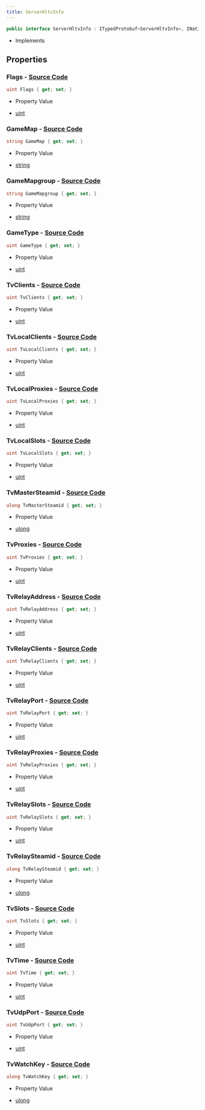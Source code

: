 ```yaml
---
title: ServerHltvInfo
---
```


```csharp
public interface ServerHltvInfo : ITypedProtobuf<ServerHltvInfo>, INativeHandle
```

- Implements

## Properties

### **Flags** - [Source Code](https://github.com/swiftly-solution/swiftlys2/blob/main/managed/src/SwiftlyS2.Generated/Protobufs/Interfaces/ServerHltvInfo.cs#L70)

```csharp
uint Flags { get; set; }
```

- Property Value

- [uint](https://learn.microsoft.com/dotnet/api/system.uint32)

### **GameMap** - [Source Code](https://github.com/swiftly-solution/swiftlys2/blob/main/managed/src/SwiftlyS2.Generated/Protobufs/Interfaces/ServerHltvInfo.cs#L37)

```csharp
string GameMap { get; set; }
```

- Property Value

- [string](https://learn.microsoft.com/dotnet/api/system.string)

### **GameMapgroup** - [Source Code](https://github.com/swiftly-solution/swiftlys2/blob/main/managed/src/SwiftlyS2.Generated/Protobufs/Interfaces/ServerHltvInfo.cs#L34)

```csharp
string GameMapgroup { get; set; }
```

- Property Value

- [string](https://learn.microsoft.com/dotnet/api/system.string)

### **GameType** - [Source Code](https://github.com/swiftly-solution/swiftlys2/blob/main/managed/src/SwiftlyS2.Generated/Protobufs/Interfaces/ServerHltvInfo.cs#L31)

```csharp
uint GameType { get; set; }
```

- Property Value

- [uint](https://learn.microsoft.com/dotnet/api/system.uint32)

### **TvClients** - [Source Code](https://github.com/swiftly-solution/swiftlys2/blob/main/managed/src/SwiftlyS2.Generated/Protobufs/Interfaces/ServerHltvInfo.cs#L22)

```csharp
uint TvClients { get; set; }
```

- Property Value

- [uint](https://learn.microsoft.com/dotnet/api/system.uint32)

### **TvLocalClients** - [Source Code](https://github.com/swiftly-solution/swiftlys2/blob/main/managed/src/SwiftlyS2.Generated/Protobufs/Interfaces/ServerHltvInfo.cs#L46)

```csharp
uint TvLocalClients { get; set; }
```

- Property Value

- [uint](https://learn.microsoft.com/dotnet/api/system.uint32)

### **TvLocalProxies** - [Source Code](https://github.com/swiftly-solution/swiftlys2/blob/main/managed/src/SwiftlyS2.Generated/Protobufs/Interfaces/ServerHltvInfo.cs#L49)

```csharp
uint TvLocalProxies { get; set; }
```

- Property Value

- [uint](https://learn.microsoft.com/dotnet/api/system.uint32)

### **TvLocalSlots** - [Source Code](https://github.com/swiftly-solution/swiftlys2/blob/main/managed/src/SwiftlyS2.Generated/Protobufs/Interfaces/ServerHltvInfo.cs#L43)

```csharp
uint TvLocalSlots { get; set; }
```

- Property Value

- [uint](https://learn.microsoft.com/dotnet/api/system.uint32)

### **TvMasterSteamid** - [Source Code](https://github.com/swiftly-solution/swiftlys2/blob/main/managed/src/SwiftlyS2.Generated/Protobufs/Interfaces/ServerHltvInfo.cs#L40)

```csharp
ulong TvMasterSteamid { get; set; }
```

- Property Value

- [ulong](https://learn.microsoft.com/dotnet/api/system.uint64)

### **TvProxies** - [Source Code](https://github.com/swiftly-solution/swiftlys2/blob/main/managed/src/SwiftlyS2.Generated/Protobufs/Interfaces/ServerHltvInfo.cs#L25)

```csharp
uint TvProxies { get; set; }
```

- Property Value

- [uint](https://learn.microsoft.com/dotnet/api/system.uint32)

### **TvRelayAddress** - [Source Code](https://github.com/swiftly-solution/swiftlys2/blob/main/managed/src/SwiftlyS2.Generated/Protobufs/Interfaces/ServerHltvInfo.cs#L61)

```csharp
uint TvRelayAddress { get; set; }
```

- Property Value

- [uint](https://learn.microsoft.com/dotnet/api/system.uint32)

### **TvRelayClients** - [Source Code](https://github.com/swiftly-solution/swiftlys2/blob/main/managed/src/SwiftlyS2.Generated/Protobufs/Interfaces/ServerHltvInfo.cs#L55)

```csharp
uint TvRelayClients { get; set; }
```

- Property Value

- [uint](https://learn.microsoft.com/dotnet/api/system.uint32)

### **TvRelayPort** - [Source Code](https://github.com/swiftly-solution/swiftlys2/blob/main/managed/src/SwiftlyS2.Generated/Protobufs/Interfaces/ServerHltvInfo.cs#L64)

```csharp
uint TvRelayPort { get; set; }
```

- Property Value

- [uint](https://learn.microsoft.com/dotnet/api/system.uint32)

### **TvRelayProxies** - [Source Code](https://github.com/swiftly-solution/swiftlys2/blob/main/managed/src/SwiftlyS2.Generated/Protobufs/Interfaces/ServerHltvInfo.cs#L58)

```csharp
uint TvRelayProxies { get; set; }
```

- Property Value

- [uint](https://learn.microsoft.com/dotnet/api/system.uint32)

### **TvRelaySlots** - [Source Code](https://github.com/swiftly-solution/swiftlys2/blob/main/managed/src/SwiftlyS2.Generated/Protobufs/Interfaces/ServerHltvInfo.cs#L52)

```csharp
uint TvRelaySlots { get; set; }
```

- Property Value

- [uint](https://learn.microsoft.com/dotnet/api/system.uint32)

### **TvRelaySteamid** - [Source Code](https://github.com/swiftly-solution/swiftlys2/blob/main/managed/src/SwiftlyS2.Generated/Protobufs/Interfaces/ServerHltvInfo.cs#L67)

```csharp
ulong TvRelaySteamid { get; set; }
```

- Property Value

- [ulong](https://learn.microsoft.com/dotnet/api/system.uint64)

### **TvSlots** - [Source Code](https://github.com/swiftly-solution/swiftlys2/blob/main/managed/src/SwiftlyS2.Generated/Protobufs/Interfaces/ServerHltvInfo.cs#L19)

```csharp
uint TvSlots { get; set; }
```

- Property Value

- [uint](https://learn.microsoft.com/dotnet/api/system.uint32)

### **TvTime** - [Source Code](https://github.com/swiftly-solution/swiftlys2/blob/main/managed/src/SwiftlyS2.Generated/Protobufs/Interfaces/ServerHltvInfo.cs#L28)

```csharp
uint TvTime { get; set; }
```

- Property Value

- [uint](https://learn.microsoft.com/dotnet/api/system.uint32)

### **TvUdpPort** - [Source Code](https://github.com/swiftly-solution/swiftlys2/blob/main/managed/src/SwiftlyS2.Generated/Protobufs/Interfaces/ServerHltvInfo.cs#L13)

```csharp
uint TvUdpPort { get; set; }
```

- Property Value

- [uint](https://learn.microsoft.com/dotnet/api/system.uint32)

### **TvWatchKey** - [Source Code](https://github.com/swiftly-solution/swiftlys2/blob/main/managed/src/SwiftlyS2.Generated/Protobufs/Interfaces/ServerHltvInfo.cs#L16)

```csharp
ulong TvWatchKey { get; set; }
```

- Property Value

- [ulong](https://learn.microsoft.com/dotnet/api/system.uint64)


